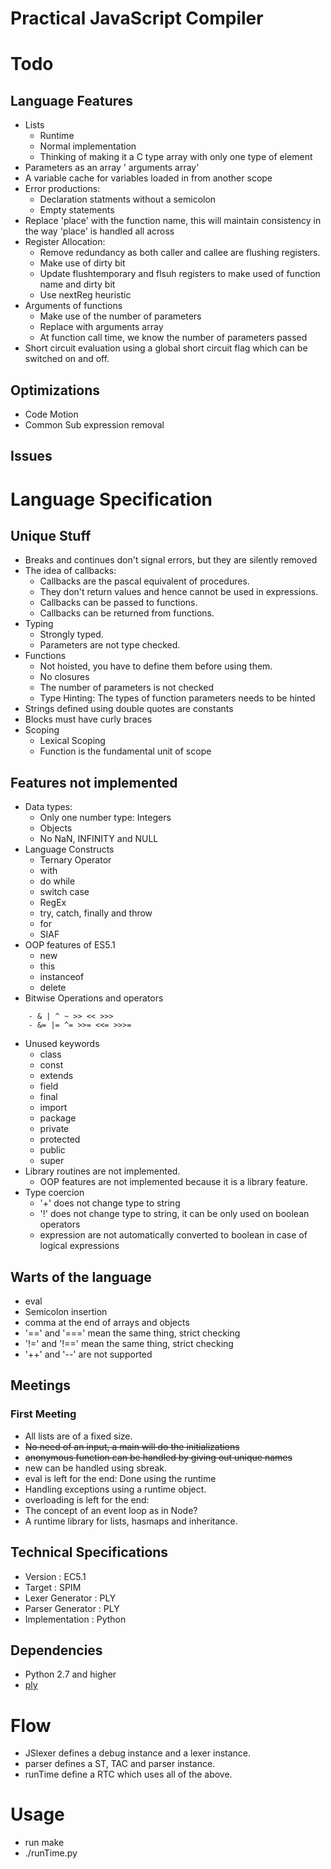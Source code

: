 # Practical JavaScript Compiler

# Todo
## Language Features
- Lists
    - Runtime
    - Normal implementation
    - Thinking of making it a C type array with only one type of element
- Parameters as an array ' arguments array'
- A variable cache for variables loaded in from another scope
- Error productions:
    - Declaration statments without a semicolon
    - Empty statements
- Replace 'place' with the function name, this will maintain consistency
in the way 'place' is handled all across
- Register Allocation:
    - Remove redundancy as both caller and callee are flushing registers.
    - Make use of dirty bit
    - Update flushtemporary and flsuh registers to make used of function name
    and dirty bit
    - Use nextReg heuristic
- Arguments of functions
    - Make use of the number of parameters
    - Replace with arguments array
    - At function call time, we know the number of parameters passed
- Short circuit evaluation using a global short circuit flag which can be switched on and off.


## Optimizations
- Code Motion
- Common Sub expression removal

## Issues

# Language Specification
## Unique Stuff
- Breaks and continues don't signal errors, but they are silently removed
- The idea of callbacks:
    - Callbacks are the pascal equivalent of procedures.
    - They don't return values and hence cannot be used in expressions.
    - Callbacks can be passed to functions.
    - Callbacks can be returned from functions.
- Typing
    - Strongly typed.
    - Parameters are not type checked.
- Functions
    - Not hoisted, you have to define them before using them.
    - No closures
    - The number of parameters is not checked
    - Type Hinting: The types of function parameters needs to be hinted
- Strings defined using double quotes are constants
- Blocks must have curly braces
- Scoping
    - Lexical Scoping
    - Function is the fundamental unit of scope

## Features not implemented
- Data types:
    - Only one number type: Integers
    - Objects
    - No NaN, INFINITY and NULL
- Language Constructs
    - Ternary Operator
    - with
    - do while
    - switch case
    - RegEx
    - try, catch, finally and throw
    - for 
    - SIAF
- OOP features of ES5.1
    - new
    - this
    - instanceof
    - delete
- Bitwise Operations and operators
```
    - & | ^ ~ >> << >>>
    - &= |= ^= >>= <<= >>>=
```
- Unused keywords
    - class
    - const
    - extends
    - field
    - final
    - import
    - package
    - private
    - protected
    - public
    - super
- Library routines are not implemented.
    - OOP features are not implemented because it is a library feature.
- Type coercion
    - '+' does not change type to string
    - '!' does not change type to string, it can be only used on boolean operators
    - expression are not automatically converted to boolean in case of logical expressions

## Warts of the language
- eval
- Semicolon insertion
- comma at the end of arrays and objects
- '==' and '===' mean the same thing, strict checking
- '!=' and '!==' mean the same thing, strict checking
- '++' and '--' are not supported

## Meetings
### First Meeting
- All lists are of a fixed size.
- ~~No need of an input, a main will do the initializations~~
- ~~anonymous function can be handled by giving out unique names~~
- new can be handled using sbreak.
- eval is left for the end: Done using the runtime
- Handling exceptions using a runtime object.
- overloading is left for the end: 
- The concept of an event loop as in Node?
- A runtime library for lists, hasmaps and inheritance.

## Technical Specifications
- Version                              : EC5.1
- Target                               : SPIM
- Lexer Generator                      : PLY
- Parser Generator                     : PLY
- Implementation                       : Python

## Dependencies
- Python 2.7 and higher
- [ply](https://github.com/dabeaz/ply)

# Flow
- JSlexer defines a debug instance and a lexer instance.
- parser defines a ST, TAC and parser instance.
- runTime define a RTC which uses all of the above.

# Usage
- run make
- ./runTime.py <testFileName>

